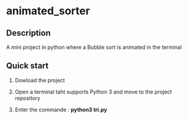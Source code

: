 # animated_sorter

## Description
A mini project in python where a Bubble sort is animated in the terminal

## Quick start
1. Dowload the project

2. Open a terminal taht supports Python 3 and move to the project repository

2. Enter the commande : __python3 tri.py__
